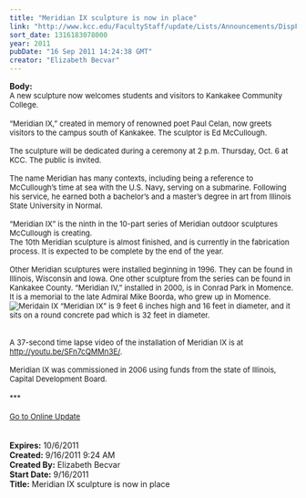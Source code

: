 ```yaml
---
title: "Meridian IX sculpture is now in place"
link: "http://www.kcc.edu/FacultyStaff/update/Lists/Announcements/DispForm.aspx?ID=446"
sort_date: 1316183078000
year: 2011
pubDate: "16 Sep 2011 14:24:38 GMT"
creator: "Elizabeth Becvar"
---
```


<div><b>Body:</b> <div class="ExternalClass3DC056913FEE445CB9DD824609B792EB">
<div><font size="2">A new sculpture now welcomes students and visitors to Kankakee Community College.<br /></font></div>
<div><font size="2"></font> </div>
<div><font size="2">“Meridian IX,” created in memory of renowned poet Paul Celan, now greets visitors to the campus south of Kankakee. The sculptor is Ed McCullough.</font></div><font size="2">
<div><br />The sculpture will be dedicated during a ceremony at 2 p.m. Thursday, Oct. 6 at KCC. The public is invited.</div>
<div><br />The name Meridian has many contexts, including being a reference to McCullough’s time at sea with the U.S. Navy, serving on a submarine. Following his service, he earned both a bachelor’s and a master’s degree in art from Illinois State University in Normal.<br /></div>
<div> </div>
<div>“Meridian IX” is the ninth in the 10-part series of Meridian outdoor sculptures McCullough is creating. </div>
<div>The 10th Meridian sculpture is almost finished, and is currently in the fabrication process. It is expected to be complete by the end of the year.</div>
<div> </div>
<div>Other Meridian sculptures were installed beginning in 1996. They can be found in Illinois, Wisconsin and Iowa. One other sculpture from the series can be found in Kankakee County. “Meridian IV,” installed in 2000, is in Conrad Park in Momence. It is a memorial to the late Admiral Mike Boorda, who grew up in Momence.<br /><img alt="Meridain IX" src="/FacultyStaff/update/PublishingImages/Ed_McCullough_Meridian_IX_LI-KKK-Ed-002.jpg" /> “Meridian IX” is 9 feet 6 inches high and 16 feet in diameter, and it sits on a round concrete pad which is 32 feet in diameter.</div>
<div><br /> </div>
<div>A 37-second time lapse video of the installation of Meridian IX is at </font><a href="http://youtu.be/SFn7cQMMn3E/"><font size="2">http://youtu.be/SFn7cQMMn3E/</font></a><font size="2">.</font></div>
<div><font size="2"> </div></font>
<div><font size="2">Meridian IX was commissioned in 2006 using funds from the state of Illinois, Capital Development Board.</font></div>
<div><font size="2"></font> </div>
<div><font size="2">***</font></div>
<div><font size="2"></font> </div>
<div><a href="/FacultyStaff/update/Pages/dailyupdate.aspx"><font size="2">Go to Online Update</font></a></div>
<div> </div>
<div> </div></div></div>
<div><b>Expires:</b> 10/6/2011</div>
<div><b>Created:</b> 9/16/2011 9:24 AM</div>
<div><b>Created By:</b> Elizabeth Becvar</div>
<div><b>Start Date:</b> 9/16/2011</div>
<div><b>Title:</b> Meridian IX sculpture is now in place</div>
